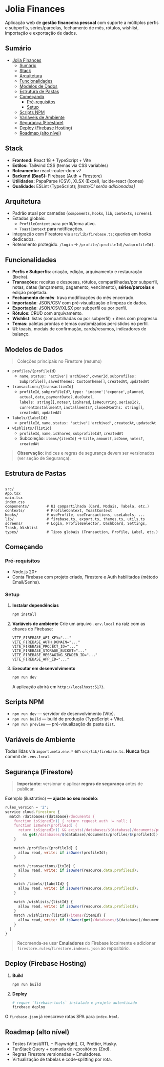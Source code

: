 # Jolia Finances

Aplicação web de **gestão financeira pessoal** com suporte a múltiplos perfis e subperfis, séries/parcelas, fechamento de mês, rótulos, wishlist, importação e exportação de dados.

## Sumário
- [Jolia Finances](#jolia-finances)
  - [Sumário](#sumário)
  - [Stack](#stack)
  - [Arquitetura](#arquitetura)
  - [Funcionalidades](#funcionalidades)
  - [Modelos de Dados](#modelos-de-dados)
  - [Estrutura de Pastas](#estrutura-de-pastas)
  - [Começando](#começando)
    - [Pré-requisitos](#pré-requisitos)
    - [Setup](#setup)
  - [Scripts NPM](#scripts-npm)
  - [Variáveis de Ambiente](#variáveis-de-ambiente)
  - [Segurança (Firestore)](#segurança-firestore)
  - [Deploy (Firebase Hosting)](#deploy-firebase-hosting)
  - [Roadmap (alto nível)](#roadmap-alto-nível)

## Stack
- **Frontend:** React 18 + TypeScript + Vite
- **Estilos:** Tailwind CSS (temas via CSS variables)
- **Roteamento:** react-router-dom v7
- **Backend (BaaS):** Firebase (Auth + Firestore)
- **Utilidades:** PapaParse (CSV), XLSX (Excel), lucide-react (ícones)
- **Qualidade:** ESLint (TypeScript); *[tests/CI serão adicionados]*

## Arquitetura
- Padrão atual por camadas (`components`, `hooks`, `lib`, `contexts`, `screens`).
- Estados globais:
  - `ProfileContext` para perfil/tema ativo.
  - `ToastContext` para notificações.
- Integração com Firestore via `src/lib/firebase.ts`; queries em hooks dedicados.
- Roteamento protegido: `/login` → `/profile/:profileId[/subprofileId]`.

## Funcionalidades
- **Perfis e Subperfis**: criação, edição, arquivamento e restauração (lixeira).
- **Transações**: receitas e despesas, rótulos, compartilhadas/por subperfil, notas, datas (lançamento, pagamento, vencimento), **séries/parcelas** e edição projetada.
- **Fechamento de mês**: trava modificações do mês encerrado.
- **Importação**: JSON/CSV com pré-visualização e limpeza de dados.
- **Exportação**: JSON/CSV/XLSX por subperfil ou por perfil.
- **Rótulos**: CRUD com arquivamento.
- **Wishlist**: listas (compartilhadas ou por subperfil) + itens com progresso.
- **Temas**: paletas prontas e temas customizados persistidos no perfil.
- **UI**: toasts, modais de confirmação, cards/resumos, indicadores de balanço.

## Modelos de Dados
> Coleções principais no Firestore (resumo)

- `profiles/{profileId}`  
  - `name`, `status: 'active'|'archived'`, `ownerId`, `subprofiles: Subprofile[]`, `savedThemes: CustomTheme[]`, `createdAt`, `updatedAt`
- `transactions/{transactionId}`  
  - `profileId`, `subprofileId?`, `type: 'income'|'expense'`, `planned`, `actual`, `date`, `paymentDate?`, `dueDate?`,  
    `labels: string[]`, `notes?`, `isShared`, `isRecurring`, `seriesId?`, `currentInstallment?`, `installments?`, `closedMonths: string[]`, `createdAt`, `updatedAt`
- `labels/{labelId}`  
  - `profileId`, `name`, `status: 'active'|'archived'`, `createdAt`, `updatedAt`
- `wishlists/{listId}`  
  - `profileId`, `name`, `isShared`, `subprofileId?`, `createdAt`  
  - Subcoleção: `items/{itemId}` → `title`, `amount?`, `isDone`, `notes?`, `createdAt`

> **Observação:** índices e regras de segurança devem ser versionados (ver seção de Segurança).

## Estrutura de Pastas
```

src/
App.tsx
main.tsx
index.css
components/        # UI compartilhada (Card, Modais, Tabela, etc.)
contexts/          # ProfileContext, ToastContext
hooks/             # useProfile, useTransactions, useLabels, ...
lib/               # firebase.ts, export.ts, themes.ts, utils.ts
screens/           # Login, ProfileSelector, Dashboard, Settings, Trash, Wishlist
types/             # Tipos globais (Transaction, Profile, Label, etc.)

````

## Começando
### Pré-requisitos
- Node.js 20+
- Conta Firebase com projeto criado, Firestore e Auth habilitados (método Email/Senha).

### Setup
1. **Instalar dependências**
    ```bash
    npm install
    ````

2. **Variáveis de ambiente**
   Crie um arquivo `.env.local` na raiz com as chaves do Firebase:

   ```dotenv
   VITE_FIREBASE_API_KEY="..."
   VITE_FIREBASE_AUTH_DOMAIN="..."
   VITE_FIREBASE_PROJECT_ID="..."
   VITE_FIREBASE_STORAGE_BUCKET="..."
   VITE_FIREBASE_MESSAGING_SENDER_ID="..."
   VITE_FIREBASE_APP_ID="..."
   ```
3. **Executar em desenvolvimento**

   ```bash
   npm run dev
   ```

   A aplicação abrirá em `http://localhost:5173`.

## Scripts NPM

* `npm run dev` — servidor de desenvolvimento (Vite).
* `npm run build` — build de produção (TypeScript + Vite).
* `npm run preview` — pré-visualização da pasta `dist`.

## Variáveis de Ambiente

Todas lidas via `import.meta.env.*` em `src/lib/firebase.ts`.
**Nunca** faça commit de `.env.local`.

## Segurança (Firestore)

> **Importante:** versionar e aplicar **regras de segurança** antes de publicar.

Exemplo (ilustrativo) — **ajuste ao seu modelo**:

```js
rules_version = '2';
service cloud.firestore {
  match /databases/{database}/documents {
    function isSignedIn() { return request.auth != null; }
    function isOwner(profileId) {
      return isSignedIn() && exists(/databases/$(database)/documents/profiles/$(profileId))
        && get(/databases/$(database)/documents/profiles/$(profileId)).data.ownerId == request.auth.uid;
    }

    match /profiles/{profileId} {
      allow read, write: if isOwner(profileId);
    }

    match /transactions/{txId} {
      allow read, write: if isOwner(resource.data.profileId);
    }

    match /labels/{labelId} {
      allow read, write: if isOwner(resource.data.profileId);
    }

    match /wishlists/{listId} {
      allow read, write: if isOwner(resource.data.profileId);
    }
    match /wishlists/{listId}/items/{itemId} {
      allow read, write: if isOwner(get(/databases/$(database)/documents/wishlists/$(listId)).data.profileId);
    }
  }
}
```

> Recomenda-se usar **Emuladores** do Firebase localmente e adicionar `firestore.rules`/`firestore.indexes.json` ao repositório.

## Deploy (Firebase Hosting)

1. **Build**

   ```bash
   npm run build
   ```
2. **Deploy**

   ```bash
   # requer `firebase-tools` instalado e projeto autenticado
   firebase deploy
   ```

O `firebase.json` já reescreve rotas SPA para `index.html`.

## Roadmap (alto nível)

* Testes (Vitest/RTL + Playwright), CI, Prettier, Husky.
* TanStack Query + camada de repositórios (Zod).
* Regras Firestore versionadas + Emuladores.
* Virtualização de tabelas e code-splitting por rota.
